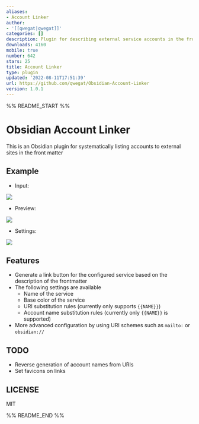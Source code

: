 ```yaml
---
aliases:
- Account Linker
author:
- '[[qwegat|qwegat]]'
categories: []
description: Plugin for describing external service accounts in the front matter
downloads: 4160
mobile: true
number: 642
stars: 25
title: Account Linker
type: plugin
updated: '2022-08-11T17:51:39'
url: https://github.com/qwegat/Obsidian-Account-Linker
version: 1.0.1
---
```


%% README_START %%

# Obsidian Account Linker
This is an Obsidian plugin for systematically listing accounts to external sites in the front matter
## Example
- Input:

![](https://raw.githubusercontent.com/qwegat/Obsidian-Account-Linker/HEAD/media/image001.png)

- Preview:

![](https://raw.githubusercontent.com/qwegat/Obsidian-Account-Linker/HEAD/media/image002.png)

- Settings:

![](https://raw.githubusercontent.com/qwegat/Obsidian-Account-Linker/HEAD/media/image003.png)

## Features
- Generate a link button for the configured service based on the description of the frontmatter
- The following settings are available
  - Name of the service
  - Base color of the service
  - URI substitution rules (currently only supports `{{NAME}}`)
  - Account name substitution rules (currently only `{{NAME}}` is supported)
-  More advanced configuration by using URI schemes such as `mailto:` or `obsidian://`

## TODO
- Reverse generation of account names from URIs
- Set favicons on links
## LICENSE
MIT


%% README_END %%